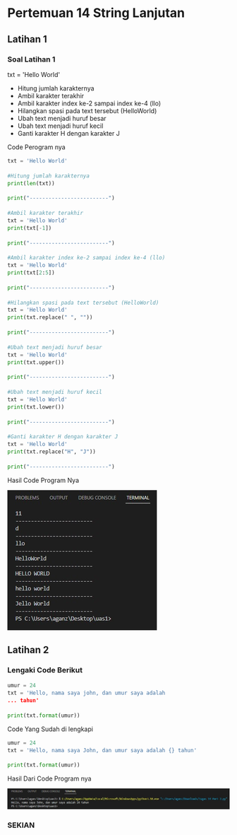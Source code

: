 # Pertemuan 14 String Lanjutan

## Latihan 1

### Soal Latihan 1</br>

txt = 'Hello World' </br>

- Hitung jumlah karakternya </br>
- Ambil karakter terakhir</br>
- Ambil karakter index ke-2 sampai index ke-4 (llo)</br>
- Hilangkan spasi pada text tersebut (HelloWorld)</br>
- Ubah text menjadi huruf besar</br>
- Ubah text menjadi huruf kecil</br>
- Ganti karakter H dengan karakter J</br>

Code Perogram nya</br>

```python
txt = 'Hello World'

#Hitung jumlah karakternya
print(len(txt))

print("-------------------------")

#Ambil karakter terakhir
txt = 'Hello World'
print(txt[-1])

print("-------------------------")

#Ambil karakter index ke-2 sampai index ke-4 (llo)
txt = 'Hello World'
print(txt[2:5])

print("-------------------------")

#Hilangkan spasi pada text tersebut (HelloWorld)
txt = 'Hello World'
print(txt.replace(" ", ""))

print("-------------------------")

#Ubah text menjadi huruf besar
txt = 'Hello World'
print(txt.upper())

print("-------------------------")

#Ubah text menjadi huruf kecil
txt = 'Hello World'
print(txt.lower())

print("-------------------------")

#Ganti karakter H dengan karakter J
txt = 'Hello World'
print(txt.replace("H", "J"))

print("-------------------------")
```

Hasil Code Program Nya</br>


![image](Screenshot/SS.1.jpg)


## Latihan 2

### Lengaki Code Berikut

```python
umur = 24
txt = 'Hello, nama saya john, dan umur saya adalah
... tahun'

print(txt.format(umur))
```

Code Yang Sudah di lengkapi

```python
umur = 24
txt = 'Hello, nama saya John, dan umur saya adalah {} tahun'

print(txt.format(umur))
```

Hasil Dari Code Program nya


![image](Screenshot/SS.2.jpg)


### SEKIAN